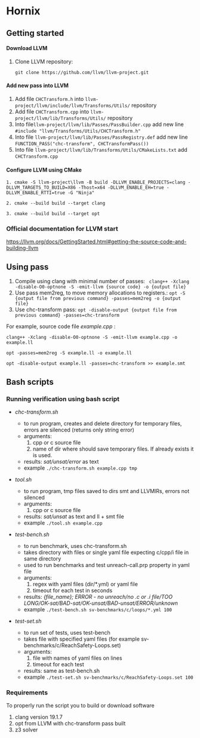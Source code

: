 # Hornix

## **Getting started**

#### Download LLVM

1. Clone LLVM repository:

    `git clone https://github.com/llvm/llvm-project.git`


#### Add new pass into LLVM

1. Add file `CHCTransform.h` into `llvm-project/llvm/include/llvm/Transforms/Utils/` repository
2. Add file `CHCTransform.cpp` into `llvm-project/llvm/lib/Transforms/Utils/` repository
3. Into file`llvm-project/llvm/lib/Passes/PassBuilder.cpp` add new line `#include "llvm/Transforms/Utils/CHCTransform.h"`
4. Into file `llvm-project/llvm/lib/Passes/PassRegistry.def` add new line `FUNCTION_PASS("chc-transform", CHCTransformPass())`
5. Into file `llvm-project/llvm/lib/Transforms/Utils/CMakeLists.txt` add `CHCTransform.cpp`


 #### Configure LLVM using CMake

```
1. cmake -S llvm-project\llvm -B build -DLLVM_ENABLE_PROJECTS=clang -DLLVM_TARGETS_TO_BUILD=X86 -Thost=x64 -DLLVM_ENABLE_EH=true -DLLVM_ENABLE_RTTI=true -G "Ninja"

2. cmake --build build --target clang

3. cmake --build build --target opt
```

### Official documentation for LLVM start

https://llvm.org/docs/GettingStarted.html#getting-the-source-code-and-building-llvm


## **Using pass**

1. Compile using clang with minimal number of passes: ` clang++ -Xclang -disable-O0-optnone -S -emit-llvm {source code} -o {output file}`
2. Use pass mem2reg, to move memory allocations to registers.: `opt -S {output file from previous command} -passes=mem2reg -o {output file}`
3. Use chc-transform pass: `opt -disable-output {output file from previous command} -passes=chc-transform`


For example, source code file *example.cpp* :

```
clang++ -Xclang -disable-O0-optnone -S -emit-llvm example.cpp -o example.ll

opt -passes=mem2reg -S example.ll -o example.ll

opt -disable-output example.ll -passes=chc-transform >> example.smt
```

## **Bash scripts**

### **Running verification using bash script**

- *chc-transform.sh* 
    * to run program, creates and delete directory for temporary files, errors are silenced (returns only string error)
    * arguments: 
        1. cpp or c source file 
        2. name of dir where should save temporary files. If already exists it is used. 
    * results: *sat/unsat/error* as text
    * example `./chc-transform.sh example.cpp tmp`

- *tool.sh*
    * to run program, tmp files saved to dirs smt and LLVMIRs, errors not silenced
    * arguments: 
        1. cpp or c source file  
    * results: *sat/unsat* as text and ll + smt file
    * example `./tool.sh example.cpp`

- *test-bench.sh*
    * to run benchmark, uses chc-transform.sh
    * takes directory with files or single yaml file expecting c/cpp/i file in same directory
    * used to run benchmarks and test unreach-call.prp property in yaml file  
    * arguments: 
        1. regex with yaml files (dir/*.yml) or yaml file
        2. timeout for each test in seconds  
    * results: *{file_name}; ERROR - no unreach/no .c or .i file/TOO LONG/OK-sat/BAD-sat/OK-unsat/BAD-unsat/ERROR/unknown*
    * example `./test-bench.sh sv-benchmarks/c/loops/*.yml 100`


- *test-set.sh*
    * to run set of tests, uses test-bench
    * takes file with specified yaml files (for example sv-benchmarks/c/ReachSafety-Loops.set)
    * arguments: 
        1. file with names of yaml files on lines
        2. timeout for each test
    * results: same as test-bench.sh
    * example `./test-set.sh sv-benchmarks/c/ReachSafety-Loops.set 100`

### **Requirements**

To properly run the script you to build or download software

1. clang version 19.1.7
2. opt from LLVM with chc-transform pass built
3. z3 solver
